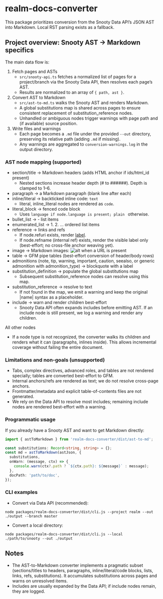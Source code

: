 # realm-docs-converter

This package prioritizes conversion from the Snooty Data API’s JSON AST into Markdown. 
Local RST parsing exists as a fallback. 

## Project overview: Snooty AST → Markdown specifics

The main data flow is:

1. Fetch pages and ASTs
   - `src/snooty-api.ts` fetches a normalized list of pages for a project/branch via the Snooty Data API, then resolves each page’s AST.
   - Results are normalized to an array of `{ path, ast }`.
2. Convert AST to Markdown
   - `src/ast-to-md.ts` walks the Snooty AST and renders Markdown.
   - A global substitutions map is shared across pages to ensure consistent replacement of substitution_reference nodes.
   - Unhandled or ambiguous nodes trigger warnings with page path and (if available) source position.
3. Write files and warnings
   - Each page becomes a `.md` file under the provided `--out` directory, preserving its relative path (adding `.md` if missing).
   - Any warnings are aggregated to `conversion-warnings.log` in the output directory.

### AST node mapping (supported)

- section/title → Markdown headers (adds HTML anchor if ids/html_id present)
  - Nested sections increase header depth (# to ######). Depth is clamped to 1–6.
- paragraph → a Markdown paragraph (blank line after each)
- inline/literal → backticked inline code: `text`
  - literal, inline_literal nodes are rendered as `code`.
- literal_block → fenced code block
  - Uses ```language if node.language is present; plain ``` otherwise.
- bullet_list → - list items
- enumerated_list → 1. 2. … ordered list items
- reference → links and refs
  - If node.refuri exists, render [label](refuri).
  - If node.refname (internal ref) exists, render the visible label only (best-effort; no cross-file anchor weaving yet).
- image → Markdown images: ![alt](url) when a URL is present
- table → GFM pipe tables (best-effort conversion of header/body rows)
- admonitions (note, tip, warning, important, caution, seealso, or generic admonition with admonition_type) → blockquote with a label
- substitution_definition → populate the global substitutions map
  - Subsequent substitution_reference nodes can resolve using this map.
- substitution_reference → resolve to text
  - If not found in the map, we emit a warning and keep the original |name| syntax as a placeholder.
- include → warn and render children best-effort
  - Snooty Data API often expands includes before emitting AST. If an include node is still present, we log a warning and render any children.

All other nodes
- If a node type is not recognized, the converter walks its children and renders what it can (paragraphs, inlines inside). 
  This allows incremental coverage without failing the entire document.

### Limitations and non-goals (unsupported)

- Tabs, complex directives, advanced roles, and tables are not rendered specially; tables are converted best-effort to GFM.
- Internal anchors/refs are rendered as text; we do not resolve cross-page anchors.
- Frontmatter/metadata and explicit table-of-contents files are not generated.
- We rely on the Data API to resolve most includes; remaining include nodes are rendered best-effort with a warning.

### Programmatic usage

If you already have a Snooty AST and want to get Markdown directly:

```ts
import { astToMarkdown } from 'realm-docs-converter/dist/ast-to-md';

const substitutions: Record<string, string> = {};
const md = astToMarkdown(astJson, {
  substitutions,
  onWarn: (message, ctx) => {
    console.warn(ctx?.path ? `${ctx.path}: ${message}` : message);
  },
  docPath: 'path/to/doc',
});
```

### CLI examples

- Convert via Data API (recommended):
```
node packages/realm-docs-converter/dist/cli.js --project realm --out ./output --branch master
```
- Convert a local directory:
```
node packages/realm-docs-converter/dist/cli.js --local ./path/to/snooty --out ./output
```

## Notes
- The AST-to-Markdown converter implements a pragmatic subset (sections/titles to headers, paragraphs, inline/literal/code blocks,
  lists, links, refs, substitutions). It accumulates substitutions across pages and warns on unresolved items.
- Includes are usually expanded by the Data API; if include nodes remain, they are logged.
